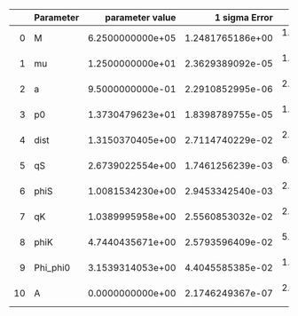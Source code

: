 |    | Parameter   |   parameter value |    1 sigma Error |   Relative Error |              SNR |
|---:|:------------|------------------:|-----------------:|-----------------:|-----------------:|
|  0 | M           |  6.2500000000e+05 | 1.2481765186e+00 | 1.9970824298e-06 | 1.0414149018e+02 |
|  1 | mu          |  1.2500000000e+01 | 2.3629389092e-05 | 1.8903511274e-06 | 1.0414149018e+02 |
|  2 | a           |  9.5000000000e-01 | 2.2910852995e-06 | 2.4116687363e-06 | 1.0414149018e+02 |
|  3 | p0          |  1.3730479623e+01 | 1.8398789755e-05 | 1.3399961444e-06 | 1.0414149018e+02 |
|  4 | dist        |  1.3150370405e+00 | 2.7114740229e-02 | 2.0618993529e-02 | 1.0414149018e+02 |
|  5 | qS          |  2.6739022554e+00 | 1.7461256239e-03 | 6.5302522572e-04 | 1.0414149018e+02 |
|  6 | phiS        |  1.0081534230e+00 | 2.9453342540e-03 | 2.9215139153e-03 | 1.0414149018e+02 |
|  7 | qK          |  1.0389995958e+00 | 2.5560853032e-02 | 2.4601408062e-02 | 1.0414149018e+02 |
|  8 | phiK        |  4.7440435671e+00 | 2.5793596409e-02 | 5.4370488053e-03 | 1.0414149018e+02 |
|  9 | Phi_phi0    |  3.1539314053e+00 | 4.4045585385e-02 | 1.3965295919e-02 | 1.0414149018e+02 |
| 10 | A           |  0.0000000000e+00 | 2.1746249367e-07 | 2.1746249367e-07 | 1.0414149018e+02 |